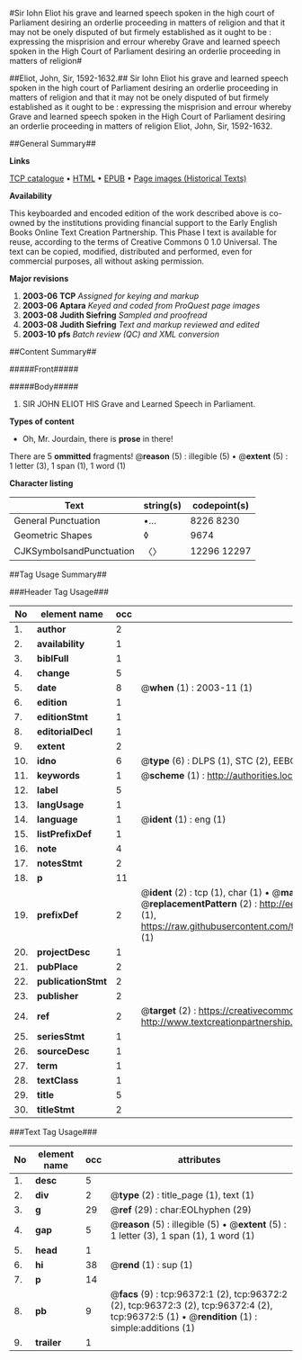 #Sir Iohn Eliot his grave and learned speech spoken in the high court of Parliament desiring an orderlie proceeding in matters of religion and that it may not be onely disputed of but firmely established as it ought to be : expressing the misprision and errour whereby Grave and learned speech spoken in the High Court of Parliament desiring an orderlie proceeding in matters of religion#

##Eliot, John, Sir, 1592-1632.##
Sir Iohn Eliot his grave and learned speech spoken in the high court of Parliament desiring an orderlie proceeding in matters of religion and that it may not be onely disputed of but firmely established as it ought to be : expressing the misprision and errour whereby
Grave and learned speech spoken in the High Court of Parliament desiring an orderlie proceeding in matters of religion
Eliot, John, Sir, 1592-1632.

##General Summary##

**Links**

[TCP catalogue](http://www.ota.ox.ac.uk/tcp/)  • 
[HTML](http://tei.it.ox.ac.uk/tcp/Texts-HTML/free/A39/A39222.html)  • 
[EPUB](http://tei.it.ox.ac.uk/tcp/Texts-EPUB/free/A39/A39222.epub) • 
[Page images (Historical Texts)](https://data.historicaltexts.jisc.ac.uk/view?pubId=eebo-12993884e&pageId=eebo-12993884e-96372-1)

**Availability**

This keyboarded and encoded edition of the
	       work described above is co-owned by the institutions
	       providing financial support to the Early English Books
	       Online Text Creation Partnership. This Phase I text is
	       available for reuse, according to the terms of Creative
	       Commons 0 1.0 Universal. The text can be copied,
	       modified, distributed and performed, even for
	       commercial purposes, all without asking permission.

**Major revisions**

1. __2003-06__ __TCP__ *Assigned for keying and markup*
1. __2003-06__ __Aptara__ *Keyed and coded from ProQuest page images*
1. __2003-08__ __Judith Siefring__ *Sampled and proofread*
1. __2003-08__ __Judith Siefring__ *Text and markup reviewed and edited*
1. __2003-10__ __pfs__ *Batch review (QC) and XML conversion*

##Content Summary##

#####Front#####

#####Body#####

1. SIR
JOHN ELIOT
HIS
Grave and Learned Speech in Parliament.

**Types of content**

  * Oh, Mr. Jourdain, there is **prose** in there!

There are 5 **ommitted** fragments! 
 @__reason__ (5) : illegible (5)  •  @__extent__ (5) : 1 letter (3), 1 span (1), 1 word (1)

**Character listing**


|Text|string(s)|codepoint(s)|
|---|---|---|
|General Punctuation|•…|8226 8230|
|Geometric Shapes|◊|9674|
|CJKSymbolsandPunctuation|〈〉|12296 12297|

##Tag Usage Summary##

###Header Tag Usage###

|No|element name|occ|attributes|
|---|---|---|---|
|1.|__author__|2||
|2.|__availability__|1||
|3.|__biblFull__|1||
|4.|__change__|5||
|5.|__date__|8| @__when__ (1) : 2003-11 (1)|
|6.|__edition__|1||
|7.|__editionStmt__|1||
|8.|__editorialDecl__|1||
|9.|__extent__|2||
|10.|__idno__|6| @__type__ (6) : DLPS (1), STC (2), EEBO-CITATION (1), OCLC (1), VID (1)|
|11.|__keywords__|1| @__scheme__ (1) : http://authorities.loc.gov/ (1)|
|12.|__label__|5||
|13.|__langUsage__|1||
|14.|__language__|1| @__ident__ (1) : eng (1)|
|15.|__listPrefixDef__|1||
|16.|__note__|4||
|17.|__notesStmt__|2||
|18.|__p__|11||
|19.|__prefixDef__|2| @__ident__ (2) : tcp (1), char (1)  •  @__matchPattern__ (2) : ([0-9\-]+):([0-9IVX]+) (1), (.+) (1)  •  @__replacementPattern__ (2) : http://eebo.chadwyck.com/downloadtiff?vid=$1&page=$2 (1), https://raw.githubusercontent.com/textcreationpartnership/Texts/master/tcpchars.xml#$1 (1)|
|20.|__projectDesc__|1||
|21.|__pubPlace__|2||
|22.|__publicationStmt__|2||
|23.|__publisher__|2||
|24.|__ref__|2| @__target__ (2) : https://creativecommons.org/publicdomain/zero/1.0/ (1), http://www.textcreationpartnership.org/docs/. (1)|
|25.|__seriesStmt__|1||
|26.|__sourceDesc__|1||
|27.|__term__|1||
|28.|__textClass__|1||
|29.|__title__|5||
|30.|__titleStmt__|2||


###Text Tag Usage###

|No|element name|occ|attributes|
|---|---|---|---|
|1.|__desc__|5||
|2.|__div__|2| @__type__ (2) : title_page (1), text (1)|
|3.|__g__|29| @__ref__ (29) : char:EOLhyphen (29)|
|4.|__gap__|5| @__reason__ (5) : illegible (5)  •  @__extent__ (5) : 1 letter (3), 1 span (1), 1 word (1)|
|5.|__head__|1||
|6.|__hi__|38| @__rend__ (1) : sup (1)|
|7.|__p__|14||
|8.|__pb__|9| @__facs__ (9) : tcp:96372:1 (2), tcp:96372:2 (2), tcp:96372:3 (2), tcp:96372:4 (2), tcp:96372:5 (1)  •  @__rendition__ (1) : simple:additions (1)|
|9.|__trailer__|1||
